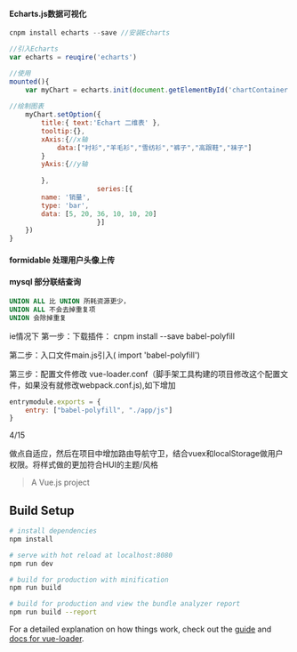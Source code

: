 #### Echarts.js数据可视化

```javascript
cnpm install echarts --save //安装Echarts
```

```javascript
//引入Echarts
var echarts = reuqire('echarts')

//使用
mounted(){
    var myChart = echarts.init(document.getElementById('chartContainer'))//通过vue上一个id为上述的容器来初始化echarts
    
//绘制图表
    myChart.setOption({
        title:{ text:'Echart 二维表' },
        tooltip:{},
        xAxis:{//x轴
            data:["衬衫","羊毛衫","雪纺衫","裤子","高跟鞋","袜子"]
        }
        yAxis:{//y轴
        	
    	},
                      series:[{
        name: '销量',
        type: 'bar',
        data: [5, 20, 36, 10, 10, 20]
                      }]
    })
}
```

#### formidable 处理用户头像上传

#### mysql 部分联结查询

```sql
UNION ALL 比 UNION 所耗资源更少，
UNION ALL 不会去掉重复项
UNION 会除掉重复
```

ie情况下
第一步：下载插件： cnpm install --save babel-polyfill

第二步：入口文件main.js引入( import 'babel-polyfill')

第三步：配置文件修改 vue-loader.conf（脚手架工具构建的项目修改这个配置文件，如果没有就修改webpack.conf.js),如下增加

``` javascript
entrymodule.exports = {    
	entry: ["babel-polyfill", "./app/js"]
}
```

4/15

做点自适应，然后在项目中增加路由导航守卫，结合vuex和localStorage做用户权限。将样式做的更加符合HUI的主题/风格





> A Vue.js project

## Build Setup

``` bash
# install dependencies
npm install

# serve with hot reload at localhost:8080
npm run dev

# build for production with minification
npm run build

# build for production and view the bundle analyzer report
npm run build --report
```

For a detailed explanation on how things work, check out the [guide](http://vuejs-templates.github.io/webpack/) and [docs for vue-loader](http://vuejs.github.io/vue-loader).
